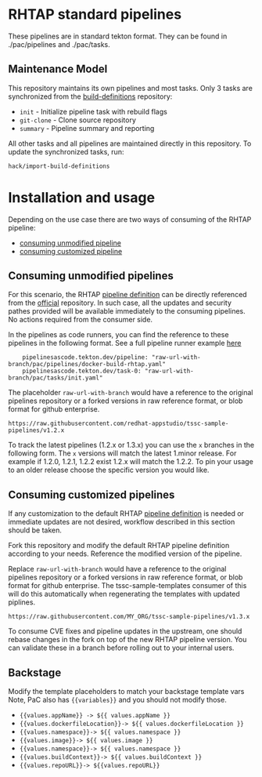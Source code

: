 # RHTAP standard pipelines

These pipelines are in standard tekton format.
They can be found in ./pac/pipelines and ./pac/tasks.

## Maintenance Model

This repository maintains its own pipelines and most tasks. Only 3 tasks are synchronized from the [build-definitions](https://github.com/redhat-appstudio/build-definitions) repository:
- `init` - Initialize pipeline task with rebuild flags
- `git-clone` - Clone source repository
- `summary` - Pipeline summary and reporting

All other tasks and all pipelines are maintained directly in this repository. To update the synchronized tasks, run:
```bash
hack/import-build-definitions
```

# Installation and usage

Depending on the use case there are two ways of consuming of the RHTAP pipeline:
 - [consuming unmodified pipeline](#consuming-unmodified-pipeline)
 - [consuming customized pipeline](#consuming-customized-pipeline)

## Consuming unmodified pipelines

For this scenario, the RHTAP [pipeline definition](https://github.com/redhat-appstudio/tssc-sample-pipelines/blob/main/pac/pipelines/docker-build-rhtap.yaml) can be directly referenced from the [official](https://github.com/redhat-appstudio/tssc-sample-pipelines) repository.
In such case, all the updates and security pathes provided will be available immediately to the consuming pipelines. No actions required from the consumer side.

In the pipelines as code runners, you can find the reference to these pipelines in the following format. See a full pipeline runner example [here](https://github.com/redhat-appstudio/tssc-sample-pipelines/blob/main/pac/source-repo/docker-push.yaml) 

```
    pipelinesascode.tekton.dev/pipeline: "raw-url-with-branch/pac/pipelines/docker-build-rhtap.yaml"
    pipelinesascode.tekton.dev/task-0: "raw-url-with-branch/pac/tasks/init.yaml"
```

The placeholder `raw-url-with-branch` would have a reference to the original pipelines repository or a forked versions in raw reference format, or blob format for github enterprise.  

 `https://raw.githubusercontent.com/redhat-appstudio/tssc-sample-pipelines/v1.2.x`

To track the latest pipelines (1.2.x or 1.3.x) you can use the `x` branches in the following form. The `x` versions will match the latest 1.minor release. For example if  1.2.0, 1.2.1, 1.2.2 exist 1.2.x will match the 1.2.2. To pin your usage to an older release choose the specific version you would like. 


## Consuming customized pipelines

If any customization to the default RHTAP [pipeline definition](https://github.com/redhat-appstudio/tssc-sample-pipelines/blob/main/pac/pipelines/docker-build-rhtap.yaml) is needed or immediate updates are not desired, workflow described in this section should be taken.

Fork this repository and modify the default RHTAP pipeline definition according to your needs.
Reference the modified version of the pipeline.

Replace `raw-url-with-branch` would have a reference to the original pipelines repository or a forked versions in raw reference format, or blob format for github enterprise. The tssc-sample-templates consumer of this will do this automatically when regenerating the templates with updated piplines.

 `https://raw.githubusercontent.com/MY_ORG/tssc-sample-pipelines/v1.3.x`

To consume CVE fixes and pipeline updates in the upstream, one should rebase changes in the fork on top of the new RHTAP pipeline version. You can validate these in a branch before rolling out to your internal users. 

## Backstage

Modify the template placeholders to match your backstage template vars
Note, PaC also has `{{variables}}` and you should not modify those.

   - `{{values.appName}} -> ${{ values.appName }}`
   - `{{values.dockerfileLocation}}-> ${{ values.dockerfileLocation }} `
   - `{{values.namespace}}-> ${{ values.namespace }} `
   - `{{values.image}}-> ${{ values.image }} `
   - `{{values.namespace}}-> ${{ values.namespace }} `
   - `{{values.buildContext}}-> ${{ values.buildContext }} `
   - `{{values.repoURL}}-> ${{values.repoURL}}`
